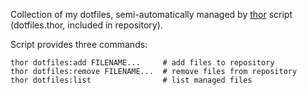 Collection of my dotfiles, semi-automatically managed by
[thor](https://github.com/wycats/thor) script (dotfiles.thor, included in
repository).

Script provides three commands:

```
thor dotfiles:add FILENAME...     # add files to repository
thor dotfiles:remove FILENAME...  # remove files from repository
thor dotfiles:list                # list managed files
```
